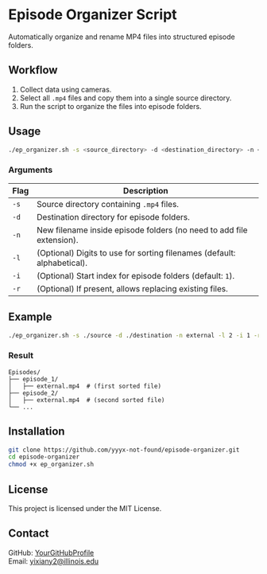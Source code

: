 # Episode Organizer Script

Automatically organize and rename MP4 files into structured episode folders.

## Workflow

1. Collect data using cameras.  
2. Select all `.mp4` files and copy them into a single source directory.  
3. Run the script to organize the files into episode folders.

## Usage

```bash
./ep_organizer.sh -s <source_directory> -d <destination_directory> -n <new_name> [-l number_length] [-i start_index] [-r]
```

### Arguments

| Flag | Description |
|------|-------------|
| `-s` | Source directory containing `.mp4` files. |
| `-d` | Destination directory for episode folders. |
| `-n` | New filename inside episode folders (no need to add file extension). |
| `-l` | (Optional) Digits to use for sorting filenames (default: alphabetical). |
| `-i` | (Optional) Start index for episode folders (default: `1`). |
| `-r` | (Optional) If present, allows replacing existing files. |

## Example

```bash
./ep_organizer.sh -s ./source -d ./destination -n external -l 2 -i 1 -r
```

### Result

```
Episodes/
├── episode_1/
│   ├── external.mp4  # (first sorted file)
├── episode_2/
│   ├── external.mp4  # (second sorted file)
└── ...
```

## Installation

```bash
git clone https://github.com/yyyx-not-found/episode-organizer.git
cd episode-organizer
chmod +x ep_organizer.sh
```

## License

This project is licensed under the MIT License.

## Contact

GitHub: [YourGitHubProfile](https://github.com/yyyx-not-found)  
Email: yixiany2@illinois.edu
